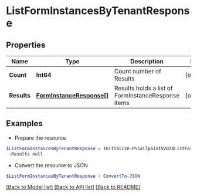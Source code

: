 # ListFormInstancesByTenantResponse
## Properties

Name | Type | Description | Notes
------------ | ------------- | ------------- | -------------
**Count** | **Int64** | Count number of Results | [optional] 
**Results** | [**FormInstanceResponse[]**](FormInstanceResponse.md) | Results holds a list of FormInstanceResponse items | [optional] 

## Examples

- Prepare the resource
```powershell
$ListFormInstancesByTenantResponse = Initialize-PSSailpointV2024ListFormInstancesByTenantResponse  -Count 1 `
 -Results null
```

- Convert the resource to JSON
```powershell
$ListFormInstancesByTenantResponse | ConvertTo-JSON
```

[[Back to Model list]](../README.md#documentation-for-models) [[Back to API list]](../README.md#documentation-for-api-endpoints) [[Back to README]](../README.md)

